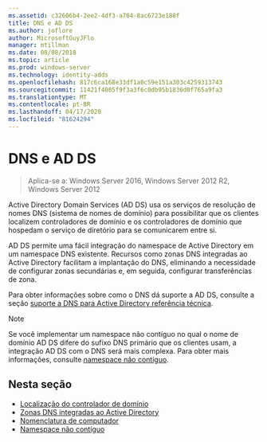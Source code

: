 ```yaml
---
ms.assetid: c32606b4-2ee2-4df3-a704-8ac6723e188f
title: DNS e AD DS
ms.author: joflore
author: MicrosoftGuyJFlo
manager: mtillman
ms.date: 08/08/2018
ms.topic: article
ms.prod: windows-server
ms.technology: identity-adds
ms.openlocfilehash: 817c6ca168e33df1a0c59e151a303c4259313743
ms.sourcegitcommit: 11421f4005f9f3a3f6c0db95b1836d0f765a9fa3
ms.translationtype: MT
ms.contentlocale: pt-BR
ms.lasthandoff: 04/17/2020
ms.locfileid: "81624294"
---
```

# <a name="dns-and-ad-ds"></a>DNS e AD DS

> Aplica-se a: Windows Server 2016, Windows Server 2012 R2, Windows Server 2012

Active Directory Domain Services (AD DS) usa os serviços de resolução de nomes DNS (sistema de nomes de domínio) para possibilitar que os clientes localizem controladores de domínio e os controladores de domínio que hospedam o serviço de diretório para se comunicarem entre si.

AD DS permite uma fácil integração do namespace de Active Directory em um namespace DNS existente. Recursos como zonas DNS integradas ao Active Directory facilitam a implantação do DNS, eliminando a necessidade de configurar zonas secundárias e, em seguida, configurar transferências de zona.

Para obter informações sobre como o DNS dá suporte a AD DS, consulte a seção [suporte a DNS para Active Directory referência técnica](https://docs.microsoft.com/previous-versions/windows/it-pro/windows-server-2003/cc781627(v=ws.10)).

> [!NOTE]
> Se você implementar um namespace não contíguo no qual o nome de domínio AD DS difere do sufixo DNS primário que os clientes usam, a integração AD DS com o DNS será mais complexa. Para obter mais informações, consulte [namespace não contíguo](Disjoint-Namespace.md).

## <a name="in-this-section"></a>Nesta seção

- [Localização do controlador de domínio](Domain-Controller-Location.md)
- [Zonas DNS integradas ao Active Directory](Active-Directory-Integrated-DNS-Zones.md)
- [Nomenclatura de computador](Computer-Naming.md)
- [Namespace não contíguo](Disjoint-Namespace.md)
